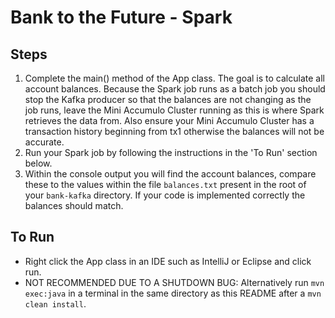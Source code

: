 # Bank to the Future - Spark

## Steps

1. Complete the main() method of the App class.  The goal is to calculate all account balances. Because the Spark job runs as a batch job you should stop the Kafka producer so that the balances are not changing as the job runs, leave the Mini Accumulo Cluster running as this is where Spark retrieves the data from.  Also ensure your Mini Accumulo Cluster has a transaction history beginning from tx1 otherwise the balances will not be accurate.
1. Run your Spark job by following the instructions in the 'To Run' section below.
1. Within the console output you will find the account balances, compare these to the values within the file `balances.txt` present in the root of your `bank-kafka` directory.  If your code is implemented correctly the balances should match.

## To Run

* Right click the App class in an IDE such as IntelliJ or Eclipse and click run.
* NOT RECOMMENDED DUE TO A SHUTDOWN BUG: Alternatively run `mvn exec:java` in a terminal in the same directory as this README after a `mvn clean install`.